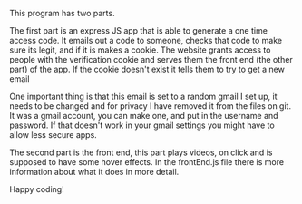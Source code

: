 This program has two parts.

The first part is an express JS app that is able to generate a one time access code.
It emails out a code to someone, checks that code to make sure its legit, and if it is makes a cookie.
The website grants access to people with the verification cookie and serves them the front end (the other part) of the app.
If the cookie doesn't exist it tells them to try to get a new email

One important thing is that this email is set to a random gmail I set up, it needs to be changed and for privacy I have removed it
from the files on git. It was a gmail account, you can make one, and put in the username and password. If that doesn't work in your
gmail settings you might have to allow less secure apps.

The second part is the front end, this part plays videos, on click and is supposed to have some hover effects. In the frontEnd.js file there
is more information about what it does in more detail.

Happy coding!
